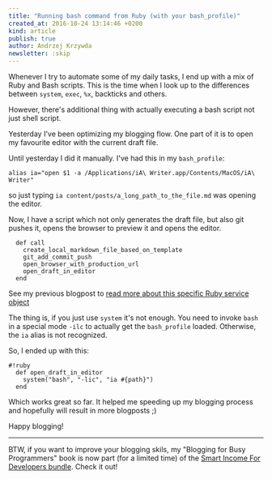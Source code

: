 ```yaml
---
title: "Running bash command from Ruby (with your bash_profile)"
created_at: 2016-10-24 13:14:46 +0200
kind: article
publish: true
author: Andrzej Krzywda
newsletter: :skip
---
```


Whenever I try to automate some of my daily tasks, I end up with a mix of Ruby and Bash scripts. This is the time when I look up to the differences between `system`, `exec`, `%x`, backticks and others.

However, there's additional thing with actually executing a bash script not just shell script.


<!-- more -->

Yesterday I've been optimizing my blogging flow. One part of it is to open my favourite editor with the current draft file.

Until yesterday I did it manually. I've had this in my `bash_profile`:

```
alias ia="open $1 -a /Applications/iA\ Writer.app/Contents/MacOS/iA\ Writer"
```

so just typing `ia content/posts/a_long_path_to_the_file.md` was opening the editor.

Now, I have a script which not only generates the draft file, but also git pushes it, opens the browser to preview it and opens the editor.

```
  def call
    create_local_markdown_file_based_on_template
    git_add_commit_push
    open_browser_with_production_url
    open_draft_in_editor
  end
```

See my previous blogpost to [read more about this specific Ruby service object](http://blog.arkency.com/2016/10/the-esthetics-of-a-ruby-service-object/)

The thing is, if you just use `system` it's not enough. You need to invoke `bash` in a special mode `-ilc` to actually get the `bash_profile` loaded. Otherwise, the `ia` alias is not recognized.

So, I ended up with this:

```
#!ruby
  def open_draft_in_editor
    system("bash", "-lic", "ia #{path}")
  end
```

Which works great so far. It helped me speeding up my blogging process and hopefully will result in more blogposts ;)

Happy blogging!

-----

BTW, if you want to improve your blogging skils, my "Blogging for Busy Programmers" book is now part (for a limited time) of the [Smart Income For Developers bundle](http://www.smartincomefordevelopers.com). Check it out!